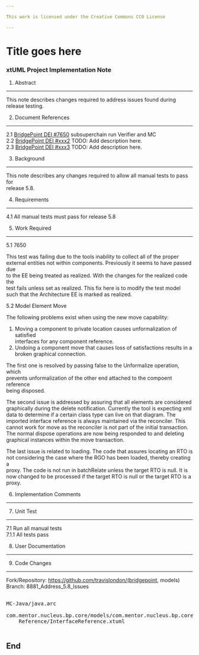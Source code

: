```yaml
---

This work is licensed under the Creative Commons CC0 License

---
```


# Title goes here
### xtUML Project Implementation Note

1. Abstract
-----------
This note describes changes required to address issues found during release
testing.   

2. Document References
----------------------
<a id="2.1"></a>2.1 [BridgePoint DEI #7650](https://support.onefact.net/issues/7650) subsuperchain run Verifier and MC  
<a id="2.2"></a>2.2 [BridgePoint DEI #xxx2](https://support.onefact.net/issues/xxx2) TODO: Add description here.  
<a id="2.3"></a>2.3 [BridgePoint DEI #xxx3](https://support.onefact.net/issues/xxx3) TODO: Add description here.  

3. Background
-------------
This note describes any changes required to allow all manual tests to pass for   
release 5.8.   

4. Requirements
---------------
4.1 All manual tests must pass for release 5.8   

5. Work Required
----------------
5.1 7650   

This test was failing due to the tools inability to collect all of the proper   
external entities not within components.  Previously it seems to have passed due   
to the EE being treated as realized.  With the changes for the realized code the   
test fails unless set as realized.  This fix here is to modify the test model   
such that the Architecture EE is marked as realized.

5.2 Model Element Move

The following problems exist when using the new move capability:

1. Moving a component to private location causes unformalization of satisfied   
interfaces for any component reference.   
2. Undoing a component move that causes loss of satisfactions results in a   
broken graphical connection.      

The first one is resolved by passing false to the Unformalize operation, which   
prevents unformalization of the other end attached to the compoent reference   
being disposed.

The second issue is addressed by assuring that all elements are considered
graphically during the delete notification.  Currently the tool is expecting xml   
data to determine if a certain class type can live on that diagram.  The    
imported interface reference is always maintained via the reconciler.  This   
cannot work for move as the reconciler is not part of the initial transaction.   
The normal dispose operations are now being responded to and deleting graphical
instances within the move transaction.

The last issue is related to loading.  The code that assures locating an RTO is   
not considering the case where the RGO has been loaded, thereby creating a   
proxy.  The code is not run in batchRelate unless the target RTO is null.  It is   
now changed to be processed if the target RTO is null or the target RTO is a   
proxy.


6. Implementation Comments
--------------------------

7. Unit Test
------------
7.1 Run all manual tests   
7.1.1 All tests pass   

8. User Documentation
---------------------

9. Code Changes
---------------
Fork/Repository: https://github.com/travislondon/(bridgepoint, models)   
Branch: 8881_Address_5.8_Issues

<pre>

MC-Java/java.arc

com.mentor.nucleus.bp.core/models/com.mentor.nucleus.bp.core/Component/Interface   
	Reference/InterfaceReference.xtuml

</pre>

End
---

